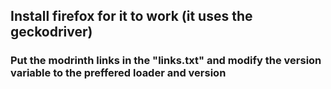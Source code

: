 ## Install firefox for it to work (it uses the geckodriver)
### Put the modrinth links in the "links.txt" and modify the version variable to the preffered loader and version
